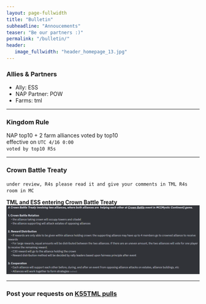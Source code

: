 ```yaml
---
layout: page-fullwidth
title: "Bulletin"
subheadline: "Annoucements"
teaser: "Be our partners :)"
permalink: "/bulletin/"
header:
   image_fullwidth: "header_homepage_13.jpg"
---
```

### Allies & Partners
* Ally: ESS
* NAP Partner: POW
* Farms: tml

--- 
### Kingdom Rule
  
NAP top10 + 2 farm alliances voted by top10 <br>
effective on `UTC 4/16 0:00`<br>
`voted by top10 R5s`

---
### Crown Battle Treaty

`under review, R4s please read it and give your comments in TML R4s room in MC`<br>

**TML and ESS entering Crown Battle Treaty**<br>
![](https://github.com/rkuo2023/K75TML/blob/gh-pages/images/Crown%20Battle%20Treaty.PNG?raw=true)

---
### Post your requests on [K55TML pulls](https://github.com/rkuo2023/K75TML/pulls)

